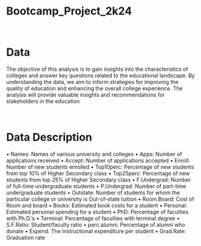 # Bootcamp_Project_2k24

<br> 

# Data
The objective of this analysis is to gain insights into the characteristics of colleges and answer key questions related to the educational landscape. By understanding the data, we aim to inform strategies for improving the quality of education and enhancing the overall college experience. The analysis will provide valuable insights and recommendations for stakeholders in the education 

<br> 

# Data Description
•	Names: Names of various university and colleges
•	Apps: Number of applications received
•	Accept: Number of applications accepted
•	Enroll: Number of new students enrolled
•	Top10perc: Percentage of new students from top 10% of Higher Secondary class
•	Top25perc: Percentage of new students from top 25% of Higher Secondary class
•	F.Undergrad: Number of full-time undergraduate students
•	P.Undergrad: Number of part-time undergraduate students
•	Outstate: Number of students for whom the particular college or university is Out-of-state tuition
•	Room.Board: Cost of Room and board
•	Books: Estimated book costs for a student
•	Personal: Estimated personal spending for a student
•	PhD: Percentage of faculties with Ph.D.’s
•	Terminal: Percentage of faculties with terminal degree
•	S.F.Ratio: Student/faculty ratio
•	perc.alumni: Percentage of alumni who donate
•	Expend: The Instructional expenditure per student
•	Grad.Rate: Graduation rate

